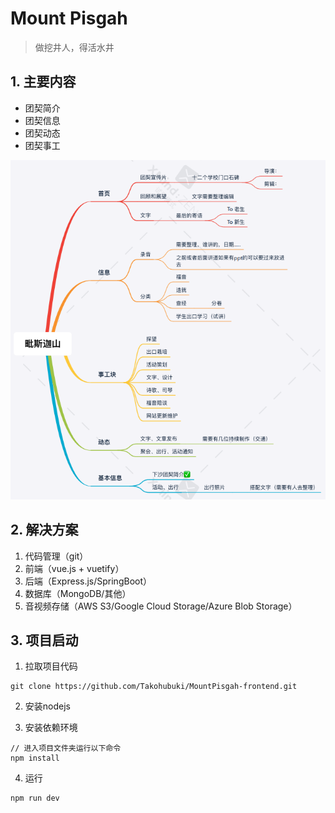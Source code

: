 # Mount Pisgah
> 做挖井人，得活水井

## 1. 主要内容
- 团契简介
- 团契信息
- 团契动态
- 团契事工

![主要内容](./src/assets/img/MountPisgahIntro.png)


## 2. 解决方案
1. 代码管理（git）
2. 前端（vue.js + vuetify）
3. 后端（Express.js/SpringBoot）
4. 数据库（MongoDB/其他）
5. 音视频存储（AWS S3/Google Cloud Storage/Azure Blob Storage）

## 3. 项目启动
1. 拉取项目代码
```shell
git clone https://github.com/Takohubuki/MountPisgah-frontend.git
```

2. 安装nodejs

3. 安装依赖环境
```shell
// 进入项目文件夹运行以下命令
npm install
```

4. 运行
```shell
npm run dev
```